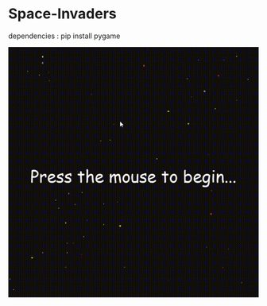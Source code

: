 # Space-Invaders
 dependencies : pip install pygame
 
![Finished App](https://github.com/aditya083-etce/Space-Invaders/blob/master/demo.gif)
